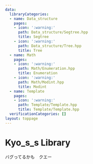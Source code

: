 ```yaml
---
data:
  libraryCategories:
  - name: Data_structure
    pages:
    - icon: ':warning:'
      path: Data_structure/Segtree.hpp
      title: Segtree
    - icon: ':warning:'
      path: Data_structure/Tree.hpp
      title: Tree
  - name: Math
    pages:
    - icon: ':warning:'
      path: Math/Enumeration.hpp
      title: Enumeration
    - icon: ':warning:'
      path: Math/Modint.hpp
      title: Modint
  - name: Template
    pages:
    - icon: ':warning:'
      path: Template/Template.hpp
      title: Template/Template.hpp
  verificationCategories: []
layout: toppage
---
```

# Kyo_s_s Library
バグってるかも　クエー
